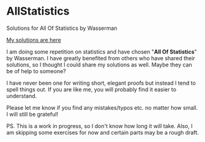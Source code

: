 # AllStatistics
Solutions for All Of Statistics by Wasserman

[My solutions are here](allstat.pdf)

I am doing some repetition on statistics and have chosen "**All Of Statistics**" by Wasserman. I have greatly benefited from others who have shared their solutions, so I thought I could share my solutions as well. Maybe they can be of help to someone?

I have never been one for writing short, elegant proofs but instead I tend to spell things out. If you are like me, you will probably find it easier to understand.

Please let me know if you find any mistakes/typos etc. no matter how small. I will still be grateful!

PS. This is a work in progress, so I don't know how long it will take. Also, I am skipping some exercises for now and certain parts may be a rough draft.


